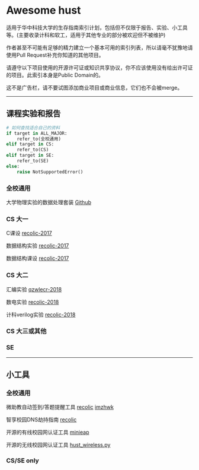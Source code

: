 # Awesome hust

适用于华中科技大学的生存指南索引计划，包括但不仅限于报告、实验、小工具等。(主要收录计科和软工，适用于其他专业的部分被欢迎但不被维护)

作者甚至不可能有足够的精力建立一个基本可用的索引列表，所以请毫不犹豫地请使用Pull Request补充你知道的其他项目。

请遵守以下项目使用的开源许可证或知识共享协议，你不应该使用没有给出许可证的项目。此索引本身是Public Domain的。

这不是广告栏，请不要试图添加商业项目或商业信息，它们也不会被merge。

----

## 课程实验和报告

``` python
# 如何查找适合自己的资料
if target in ALL_MAJOR:
    refer_to(全校通用)
elif target in CS:
    refer_to(CS)
elif target in SE:
    refer_to(SE)
else:
    raise NotSupportedError()
```

### 全校通用

大学物理实验的数据处理套装 [Github](https://github.com/recolic/phy-exp) 

### CS 大一

C课设 [recolic-2017]()

数据结构实验 [recolic-2017]()

数据结构课设 [recolic-2017](https://github.com/recolic/hust-ds-homework-final)

### CS 大二

汇编实验 [qzwlecr-2018](https://github.com/qzwlecr/80x86-asm-learning)

数电实验 [recolic-2018]()

计科verilog实验 [recolic-2018]()

### CS 大三或其他

### SE

----

## 小工具

### 全校通用

微助教自动签到/答题提醒工具 [recolic](https://github.com/recolic/micro-teaching-assistant-fucker) [imzhwk](https://github.com/klx3300/micro-teaching-assistant-fucker)

智享校园DNS劫持指南 [recolic](https://gist.github.com/recolic/d75d94b4ccb8b6c269f386a6e5e19a85)

开源的有线校园网认证工具 [minieap](https://github.com/updateing/minieap)

开源的无线校园网认证工具 [hust_wireless.py](https://github.com/haoqixu/hust_wireless) 

### CS/SE only
